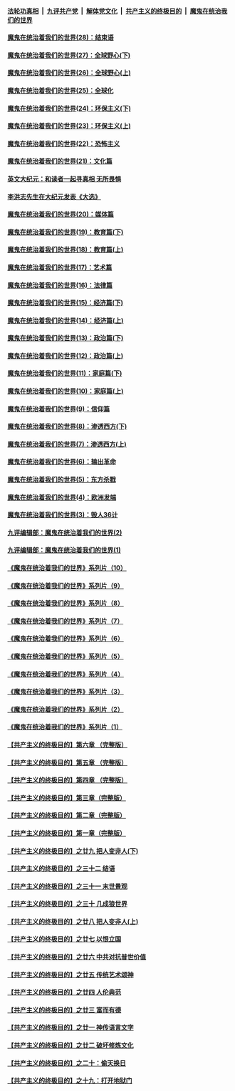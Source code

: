 ####  [法轮功真相](../../../../basic/blob/master/README.md?t=03042030) &nbsp;|&nbsp; [九评共产党](../../../../9ping.md/blob/master/README.md?t=03042030) &nbsp;|&nbsp; [解体党文化](../../../../jtdwh.md/blob/master/README.md?t=03042030)  &nbsp;|&nbsp; [共产主义的终极目的](../../../../gczydzjmd.md/blob/master/README.md?t=03042030) &nbsp;|&nbsp; [魔鬼在统治我们的世界](../../../../mgztzwmdsj.md/blob/master/README.md?t=03042030) 

#### [魔鬼在统治着我们的世界(28)：结束语](../pages/nsc422/n10936246.md?t=03042030) 

#### [魔鬼在统治着我们的世界(27)：全球野心(下)](../pages/nsc422/n10928319.md?t=03042030) 

#### [魔鬼在统治着我们的世界(26)：全球野心(上)](../pages/nsc422/n10900318.md?t=03042030) 

#### [魔鬼在统治着我们的世界(25)：全球化](../pages/nsc422/n10788205.md?t=03042030) 

#### [魔鬼在统治着我们的世界(24)：环保主义(下)](../pages/nsc422/n10695307.md?t=03042030) 

#### [魔鬼在统治着我们的世界(23)：环保主义(上)](../pages/nsc422/n10688613.md?t=03042030) 

#### [魔鬼在统治着我们的世界(22)：恐怖主义](../pages/nsc422/n10614727.md?t=03042030) 

#### [魔鬼在统治着我们的世界(21)：文化篇](../pages/nsc422/n10597706.md?t=03042030) 

#### [英文大纪元：和读者一起寻真相 无所畏惧](../pages/nsc422/n12542027.md?t=03042030) 

#### [李洪志先生在大纪元发表《大选》](../pages/nsc422/n12534746.md?t=03042030) 

#### [魔鬼在统治着我们的世界(20)：媒体篇](../pages/nsc422/n10586579.md?t=03042030) 

#### [魔鬼在统治着我们的世界(19)：教育篇(下)](../pages/nsc422/n10564808.md?t=03042030) 

#### [魔鬼在统治着我们的世界(18)：教育篇(上)](../pages/nsc422/n10526970.md?t=03042030) 

#### [魔鬼在统治着我们的世界(17)：艺术篇](../pages/nsc422/n10499093.md?t=03042030) 

#### [魔鬼在统治着我们的世界(16)：法律篇](../pages/nsc422/n10485969.md?t=03042030) 

#### [魔鬼在统治着我们的世界(15)：经济篇(下)](../pages/nsc422/n10469975.md?t=03042030) 

#### [魔鬼在统治着我们的世界(14)：经济篇(上)](../pages/nsc422/n10457370.md?t=03042030) 

#### [魔鬼在统治着我们的世界(13)：政治篇(下)](../pages/nsc422/n10448270.md?t=03042030) 

#### [魔鬼在统治着我们的世界(12)：政治篇(上)](../pages/nsc422/n10444576.md?t=03042030) 

#### [魔鬼在统治着我们的世界(11)：家庭篇(下)](../pages/nsc422/n10440961.md?t=03042030) 

#### [魔鬼在统治着我们的世界(10)：家庭篇(上)](../pages/nsc422/n10435448.md?t=03042030) 

#### [魔鬼在统治着我们的世界(9)：信仰篇](../pages/nsc422/n10432159.md?t=03042030) 

#### [魔鬼在统治着我们的世界(8)：渗透西方(下)](../pages/nsc422/n10429603.md?t=03042030) 

#### [魔鬼在统治着我们的世界(7)：渗透西方(上)](../pages/nsc422/n10426013.md?t=03042030) 

#### [魔鬼在统治着我们的世界(6)：输出革命](../pages/nsc422/n10421536.md?t=03042030) 

#### [魔鬼在统治着我们的世界(5)：东方杀戮](../pages/nsc422/n10417707.md?t=03042030) 

#### [魔鬼在统治着我们的世界(4)：欧洲发端](../pages/nsc422/n10414890.md?t=03042030) 

#### [魔鬼在统治着我们的世界(3)：毁人36计](../pages/nsc422/n10411583.md?t=03042030) 

#### [九评编辑部：魔鬼在统治着我们的世界(2)](../pages/nsc422/n10410036.md?t=03042030) 

#### [九评编辑部：魔鬼在统治着我们的世界(1)](../pages/nsc422/n10406825.md?t=03042030) 

#### [《魔鬼在统治着我们的世界》系列片（10）](../pages/nsc422/n12292670.md?t=03042030) 

#### [《魔鬼在统治着我们的世界》系列片（9）](../pages/nsc422/n12290859.md?t=03042030) 

#### [《魔鬼在统治着我们的世界》系列片（8）](../pages/nsc422/n12287445.md?t=03042030) 

#### [《魔鬼在统治着我们的世界》系列片（7）](../pages/nsc422/n12283425.md?t=03042030) 

#### [《魔鬼在统治着我们的世界》系列片（6）](../pages/nsc422/n12282314.md?t=03042030) 

#### [《魔鬼在统治着我们的世界》系列片（5）](../pages/nsc422/n12281419.md?t=03042030) 

#### [《魔鬼在统治着我们的世界》系列片（4）](../pages/nsc422/n12274024.md?t=03042030) 

#### [《魔鬼在统治着我们的世界》系列片（3）](../pages/nsc422/n12271322.md?t=03042030) 

#### [《魔鬼在统治着我们的世界》系列片（2）](../pages/nsc422/n12269049.md?t=03042030) 

#### [《魔鬼在统治着我们的世界》系列片（1）](../pages/nsc422/n12267575.md?t=03042030) 

#### [【共产主义的终极目的】第六章 （完整版）](../pages/nsc422/n11428913.md?t=03042030) 

#### [【共产主义的终极目的】第五章 （完整版）](../pages/nsc422/n11428912.md?t=03042030) 

#### [【共产主义的终极目的】第四章 （完整版）](../pages/nsc422/n11428907.md?t=03042030) 

#### [【共产主义的终极目的】第三章（完整版）](../pages/nsc422/n11428848.md?t=03042030) 

#### [【共产主义的终极目的】第二章（完整版）](../pages/nsc422/n11428831.md?t=03042030) 

#### [【共产主义的终极目的】第一章（完整版）](../pages/nsc422/n11417651.md?t=03042030) 

#### [【共产主义的终极目的】之廿九 把人变非人(下)](../pages/nsc422/n11344140.md?t=03042030) 

#### [【共产主义的终极目的】之三十二 结语](../pages/nsc422/n11360535.md?t=03042030) 

#### [【共产主义的终极目的】之三十一 末世景观](../pages/nsc422/n11351129.md?t=03042030) 

#### [【共产主义的终极目的】之三十 几成狼世界](../pages/nsc422/n11348280.md?t=03042030) 

#### [【共产主义的终极目的】之廿八 把人变非人(上)](../pages/nsc422/n11340492.md?t=03042030) 

#### [【共产主义的终极目的】之廿七 以恨立国](../pages/nsc422/n11336944.md?t=03042030) 

#### [【共产主义的终极目的】之廿六 中共对抗普世价值](../pages/nsc422/n11324785.md?t=03042030) 

#### [【共产主义的终极目的】之廿五 传统艺术颂神](../pages/nsc422/n11296396.md?t=03042030) 

#### [【共产主义的终极目的】之廿四 人伦典范](../pages/nsc422/n11296397.md?t=03042030) 

#### [【共产主义的终极目的】之廿三 富而有德](../pages/nsc422/n11283598.md?t=03042030) 

#### [【共产主义的终极目的】之廿一 神传语言文字](../pages/nsc422/n11263265.md?t=03042030) 

#### [【共产主义的终极目的】之廿二 破坏修炼文化](../pages/nsc422/n11245728.md?t=03042030) 

#### [【共产主义的终极目的】之二十：偷天换日](../pages/nsc422/n11238846.md?t=03042030) 

#### [【共产主义的终极目的】之十九：打开地狱门](../pages/nsc422/n11206376.md?t=03042030) 

